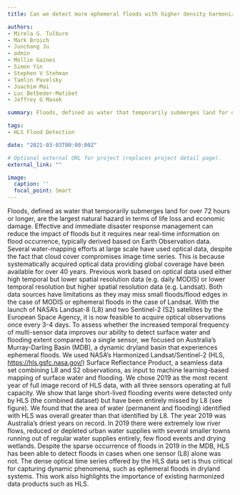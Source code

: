```yaml
---
title: Can we detect more ephemeral floods with higher density harmonized Landsat 8/Sentinel 2 data compared to just one sensor?

authors:
- Mirela G. Tulbure
- Mark Broich
- Junchang Ju
- admin
- Mollie Gaines
- Simon Yin
- Stephen V Stehman
- Tamlin Pavelsky
- Joachim Mai
- Luc Betbeder-Matibet
- Jeffrey G Masek

summary: Floods, defined as water that temporarily submerges land for over 72 hours or longer, are the largest natural hazard in terms of life loss and economic damage. Effective and immediate disaster response management can reduce the impact of floods but it requires near real-time information on flood occurrence, typically derived based on Earth Observation data.

tags:
- HLS Flood Detection

date: "2021-03-03T00:00:00Z"

# Optional external URL for project (replaces project detail page).
external_link: ""

image:
  caption: ''
  focal_point: Smart
---
```

Floods, defined as water that temporarily submerges land for over 72 hours or longer, are the largest natural hazard in terms of life loss and economic damage. Effective and immediate disaster response management can reduce the impact of floods but it requires near real-time information on flood occurrence, typically derived based on Earth Observation data. Several water-mapping efforts at large scale have used optical data, despite the fact that cloud cover compromises image time series. This is because systematically acquired optical data providing global coverage have been available for over 40 years. Previous work based on optical data used either high temporal but lower spatial resolution data (e.g. daily MODIS) or lower temporal resolution but higher spatial resolution data (e.g. Landsat). Both data sources have limitations as they may miss small floods/flood edges in the case of MODIS or ephemeral floods in the case of Landsat. With the launch of NASA’s Landsat-8 (L8) and two Sentinel-2 (S2) satellites by the European Space Agency, it is now feasible to acquire optical observations once every 3-4 days. To assess whether the increased temporal frequency of multi-sensor data improves our ability to detect surface water and flooding extent compared to a single sensor, we focused on Australia’s Murray-Darling Basin (MDB), a dynamic dryland basin that experiences ephemeral floods. We used NASA’s Harmonized Landsat/Sentinel-2 (HLS, https://hls.gsfc.nasa.gov/) Surface Reflectance Product, a seamless data set combining L8 and S2 observations, as input to machine learning-based mapping of surface water and flooding. We chose 2019 as the most recent year of full image record of HLS data, with all three sensors operating at full capacity. We show that large short-lived flooding events were detected only by HLS (the combined dataset) but have been entirely missed by L8 (see figure). We found that the area of water (permanent and flooding) identified with HLS was overall greater than that identified by L8. The year 2019 was Australia’s driest years on record. In 2019 there were extremely low river flows, reduced or depleted urban water supplies with several smaller towns running out of regular water supplies entirely, few flood events and drying wetlands. Despite the sparse occurrence of floods in 2019 in the MDB, HLS has been able to detect floods in cases when one sensor (L8) alone was not. The dense optical time series offered by the HLS data set is thus critical for capturing dynamic phenomena, such as ephemeral floods in dryland systems. This work also highlights the importance of existing harmonized data products such as HLS.